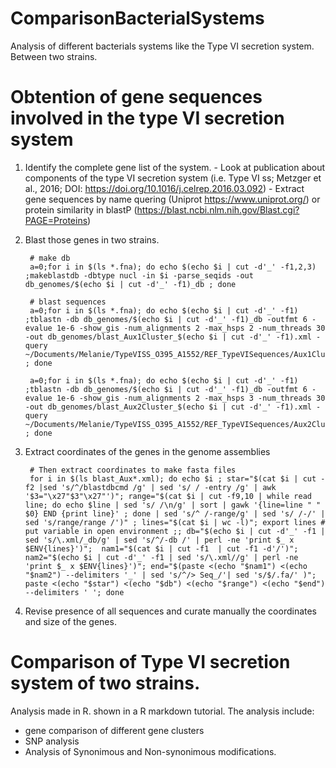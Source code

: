 # ComparisonBacterialSystems

Analysis of different bacterials systems like the Type VI secretion system. Between two strains. 

# Obtention of gene sequences involved in the type VI secretion system

1. Identify the complete gene list of the system.
          - Look at publication about components of the type VI secretion system (i.e. Type VI ss; Metzger et al., 2016; DOI: https://doi.org/10.1016/j.celrep.2016.03.092)
          - Extract gene sequences by name quering (Uniprot https://www.uniprot.org/) or protein similarity in blastP (https://blast.ncbi.nlm.nih.gov/Blast.cgi?PAGE=Proteins) 

2. Blast those genes in two strains.

        # make db
        a=0;for i in $(ls *.fna); do echo $(echo $i | cut -d'_' -f1,2,3) ;makeblastdb -dbtype nucl -in $i -parse_seqids -out db_genomes/$(echo $i | cut -d'_' -f1)_db ; done

        # blast sequences
        a=0;for i in $(ls *.fna); do echo $(echo $i | cut -d'_' -f1) ;tblastn -db db_genomes/$(echo $i | cut -d'_' -f1)_db -outfmt 6 -evalue 1e-6 -show_gis -num_alignments 2 -max_hsps 2 -num_threads 30 -out db_genomes/blast_Aux1Cluster_$(echo $i | cut -d'_' -f1).xml -query ~/Documents/Melanie/TypeVISS_O395_A1552/REF_TypeVISequences/Aux1Cluster_TypeVISS_N16961.faa ; done

        a=0;for i in $(ls *.fna); do echo $(echo $i | cut -d'_' -f1) ;tblastn -db db_genomes/$(echo $i | cut -d'_' -f1)_db -outfmt 6 -evalue 1e-6 -show_gis -num_alignments 2 -max_hsps 3 -num_threads 30 -out db_genomes/blast_Aux2Cluster_$(echo $i | cut -d'_' -f1).xml -query ~/Documents/Melanie/TypeVISS_O395_A1552/REF_TypeVISequences/Aux2Cluster_TypeVISS_N16961.faa ; done

3. Extract coordinates of the genes in the genome assemblies

        # Then extract coordinates to make fasta files
        for i in $(ls blast_Aux*.xml); do echo $i ; star="$(cat $i | cut -f2 |sed 's/^/blastdbcmd /g' | sed 's/ / -entry /g' | awk '$3="\x27"$3"\x27"')"; range="$(cat $i | cut -f9,10 | while read line; do echo $line | sed 's/ /\n/g' | sort | gawk '{line=line " " $0} END {print line}' ; done | sed 's/^ /-range/g' | sed 's/ /-/' | sed 's/range/range /')" ; lines="$(cat $i | wc -l)"; export lines # put variable in open environment ;; db="$(echo $i | cut -d'_' -f1 | sed 's/\.xml/_db/g' | sed 's/^/-db /' | perl -ne 'print $_ x $ENV{lines}')";  nam1="$(cat $i | cut -f1  | cut -f1 -d'/')"; nam2="$(echo $i | cut -d'_' -f1 | sed 's/\.xml//g' | perl -ne 'print $_ x $ENV{lines}')"; end="$(paste <(echo "$nam1") <(echo "$nam2") --delimiters '_' | sed 's/^/> Seq_/'| sed 's/$/.fa/' )"; paste <(echo "$star") <(echo "$db") <(echo "$range") <(echo "$end") --delimiters ' '; done


4. Revise presence of all sequences and curate manually the coordinates and size of the genes.


# Comparison of Type VI secretion system of two strains.

Analysis made in R. shown in a R markdown tutorial. 
The analysis include:

  - gene comparison of different gene clusters
  - SNP analysis 
  - Analysis of Synonimous and Non-synonimous modifications.
